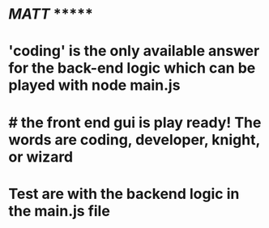 #   **___MATT___**  *****

# 'coding' is the only available answer for the back-end logic which can be played with node main.js 

# # the front end gui is play ready! The words are coding, developer, knight, or wizard

# Test are with  the backend logic in the main.js file

